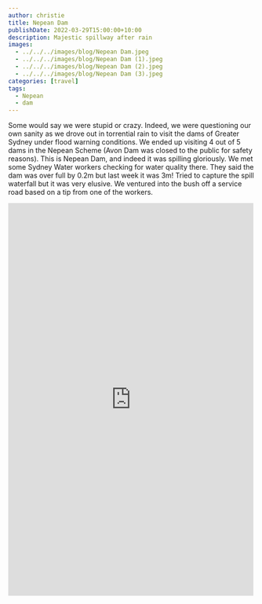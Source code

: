 ```yaml
---
author: christie
title: Nepean Dam
publishDate: 2022-03-29T15:00:00+10:00
description: Majestic spillway after rain
images:
  - ../../../images/blog/Nepean Dam.jpeg
  - ../../../images/blog/Nepean Dam (1).jpeg
  - ../../../images/blog/Nepean Dam (2).jpeg
  - ../../../images/blog/Nepean Dam (3).jpeg
categories: [travel]
tags:
  - Nepean
  - dam
---
```


Some would say we were stupid or crazy. Indeed, we were questioning our own sanity as we drove out in torrential rain to visit the dams of Greater Sydney under flood warning conditions. We ended up visiting 4 out of 5 dams in the Nepean Scheme (Avon Dam was closed to the public for safety reasons). This is Nepean Dam, and indeed it was spilling gloriously. We met some Sydney Water workers checking for water quality there. They said the dam was over full by 0.2m but last week it was 3m! Tried to capture the spill waterfall but it was very elusive. We ventured into the bush off a service road based on a tip from one of the workers.

<iframe src="https://www.facebook.com/plugins/post.php?href=https%3A%2F%2Fwww.facebook.com%2Fchris1.tham%2Fposts%2Fpfbid02BTEVJmfD7MGNZSHwLMAKKdvZduM3Q8FXqk9AyDuwvYbL7k1nv3XhnEZYZqyqEBTDl&show_text=true&width=500" width="500" height="800" style="border:none;overflow:hidden" scrolling="no" frameborder="0" allowfullscreen="true" allow="autoplay; clipboard-write; encrypted-media; picture-in-picture; web-share"></iframe>
